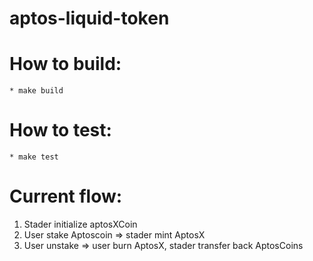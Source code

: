 # aptos-liquid-token

# How to build:

    * make build

# How to test:

    * make test


# Current flow:

1. Stader initialize aptosXCoin
2. User stake Aptoscoin => stader mint AptosX
3. User unstake => user burn AptosX, stader transfer back AptosCoins
